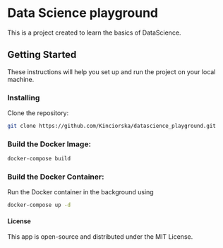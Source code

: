 # Data Science playground

This is a project created to learn the basics of DataScience.

## Getting Started

These instructions will help you set up and run the project on your local machine.

### Installing

Clone the repository:

   ````bash
  git clone https://github.com/Kinciorska/datascience_playground.git
   ````
### Build the Docker Image:

   ````bash
   docker-compose build
   ````
### Build the Docker Container:
Run the Docker container in the background using

   ````bash
   docker-compose up -d
   ````

#### License
This app is open-source and distributed under the MIT License.